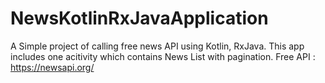 # NewsKotlinRxJavaApplication
A Simple project of calling free news API using Kotlin, RxJava.
This app includes one acitivity which contains News List with pagination.
Free API : https://newsapi.org/

